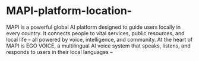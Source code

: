 # MAPI-platform-location-
MAPI is a powerful global AI platform designed to guide users locally in every country. It connects people to vital services, public resources, and local life – all powered by voice, intelligence, and community. At the heart of MAPI is EGO VOICE, a multilingual AI voice system that speaks, listens, and responds to users in their local languages – 
